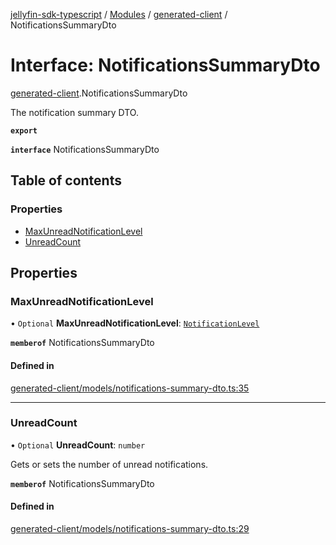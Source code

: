 [jellyfin-sdk-typescript](../README.md) / [Modules](../modules.md) / [generated-client](../modules/generated_client.md) / NotificationsSummaryDto

# Interface: NotificationsSummaryDto

[generated-client](../modules/generated_client.md).NotificationsSummaryDto

The notification summary DTO.

**`export`**

**`interface`** NotificationsSummaryDto

## Table of contents

### Properties

- [MaxUnreadNotificationLevel](generated_client.NotificationsSummaryDto.md#maxunreadnotificationlevel)
- [UnreadCount](generated_client.NotificationsSummaryDto.md#unreadcount)

## Properties

### MaxUnreadNotificationLevel

• `Optional` **MaxUnreadNotificationLevel**: [`NotificationLevel`](../enums/generated_client.NotificationLevel.md)

**`memberof`** NotificationsSummaryDto

#### Defined in

[generated-client/models/notifications-summary-dto.ts:35](https://github.com/thornbill/jellyfin-sdk-typescript/blob/e430881/src/generated-client/models/notifications-summary-dto.ts#L35)

___

### UnreadCount

• `Optional` **UnreadCount**: `number`

Gets or sets the number of unread notifications.

**`memberof`** NotificationsSummaryDto

#### Defined in

[generated-client/models/notifications-summary-dto.ts:29](https://github.com/thornbill/jellyfin-sdk-typescript/blob/e430881/src/generated-client/models/notifications-summary-dto.ts#L29)
